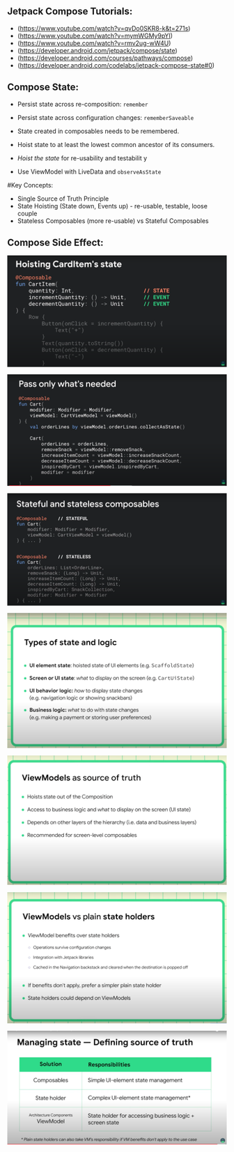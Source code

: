 


 ## Jetpack Compose Tutorials:
* (https://www.youtube.com/watch?v=qvDo0SKR8-k&t=271s)
* (https://www.youtube.com/watch?v=mymWGMy9pYI)
* (https://www.youtube.com/watch?v=rmv2ug-wW4U)  
* (https://developer.android.com/jetpack/compose/state)
* (https://developer.android.com/courses/pathways/compose)
* (https://developer.android.com/codelabs/jetpack-compose-state#0)



## Compose State:
* Persist state across re-composition: `remember`
* Persist state across configuration changes: `rememberSaveable`
* State created in composables needs to be remembered.
* Hoist state to at least the lowest common ancestor of its consumers.


* _Hoist the state_ for re-usability and testabilit y
* Use ViewModel with LiveData and `observeAsState`

#Key Concepts:
* Single Source of Truth Principle
* State Hoisting (State down, Events up)  - re-usable, testable, loose couple
* Stateless Composables (more re-usable) vs Stateful Composables

## Compose Side Effect:


![state hoisting](.screenshots/State_Hoisting.png)

![state hoisting](.screenshots/pass_only_what_is_needed.png)

![stateful_vs_stateless](.screenshots/stateful_vs_stateless.png)

![states_and_logic](.screenshots/state_and_logic.png)

![viewModels_as_source_of_truth](.screenshots/viewModels_as_source_of_truth.png)

![viewModels_vs_state_holders](.screenshots/viewModes_vs_state_holders.png)

![viewModels_vs_state_holders](.screenshots/managing_state.png)

